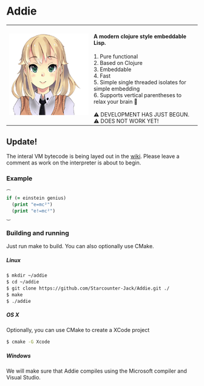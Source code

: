 # Addie



<table border=0>
<tr>
<td>
<img src="https://github.com/Starcounter-Jack/Addie/blob/master/docs/addie2.gif">
</td>
<td valign="top"><h4>A modern clojure style embeddable Lisp.</h4>
1. Pure functional<br>
2. Based on Clojure<br>
3. Embeddable<br>
4. Fast<br>
5. Simple single threaded isolates for simple embedding<br>
6. Supports vertical parentheses to relax your brain 🍺<br>
<br>
⚠ DEVELOPMENT HAS JUST BEGUN.<br>⚠ DOES NOT WORK YET!<br>
</td>
</tr>
<table>

## Update!

The interal VM bytecode is being layed out in the [wiki](https://github.com/Starcounter-Jack/Addie/wiki). Please leave a comment as work on the interpreter is about to begin.




### Example
```clojure
⏜
if (= einstein genius)
  (print "e=mc²")
  (print "e!=mc²")
⏝
```



### Building and running

Just run make to build. You can also optionally use CMake.

##### Linux

```bash
$ mkdir ~/addie
$ cd ~/addie
$ git clone https://github.com/Starcounter-Jack/Addie.git ./
$ make
$ ./addie
```

##### OS X

Optionally, you can use CMake to create a XCode project

```bash
$ cmake -G Xcode
```

##### Windows

We will make sure that Addie compiles using the Microsoft compiler and Visual Studio.
